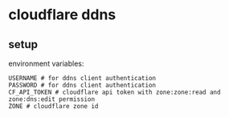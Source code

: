 # cloudflare ddns

## setup

environment variables:

```
USERNAME # for ddns client authentication
PASSWORD # for ddns client authentication
CF_API_TOKEN # cloudflare api token with zone:zone:read and zone:dns:edit permission
ZONE # cloudflare zone id
```
